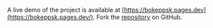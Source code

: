 A live demo of the project is available at [https://bokeppsk.pages.dev](https://bokeppsk.pages.dev/).
Fork the [repository](https://github.com/kerbitosa/bokepimut) on GitHub.